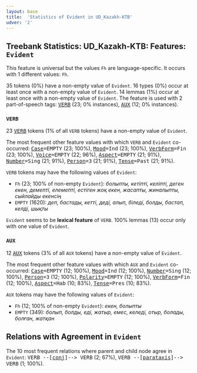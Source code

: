 ```yaml
---
layout: base
title:  'Statistics of Evident in UD_Kazakh-KTB'
udver: '2'
---
```


## Treebank Statistics: UD_Kazakh-KTB: Features: `Evident`

This feature is universal but the values `Fh` are language-specific.
It occurs with 1 different values: `Fh`.

35 tokens (0%) have a non-empty value of `Evident`.
16 types (0%) occur at least once with a non-empty value of `Evident`.
14 lemmas (1%) occur at least once with a non-empty value of `Evident`.
The feature is used with 2 part-of-speech tags: <tt><a href="kk_ktb-pos-VERB.html">VERB</a></tt> (23; 0% instances), <tt><a href="kk_ktb-pos-AUX.html">AUX</a></tt> (12; 0% instances).

### `VERB`

23 <tt><a href="kk_ktb-pos-VERB.html">VERB</a></tt> tokens (1% of all `VERB` tokens) have a non-empty value of `Evident`.

The most frequent other feature values with which `VERB` and `Evident` co-occurred: <tt><a href="kk_ktb-feat-Case.html">Case</a></tt><tt>=EMPTY</tt> (23; 100%), <tt><a href="kk_ktb-feat-Mood.html">Mood</a></tt><tt>=Ind</tt> (23; 100%), <tt><a href="kk_ktb-feat-VerbForm.html">VerbForm</a></tt><tt>=Fin</tt> (23; 100%), <tt><a href="kk_ktb-feat-Voice.html">Voice</a></tt><tt>=EMPTY</tt> (22; 96%), <tt><a href="kk_ktb-feat-Aspect.html">Aspect</a></tt><tt>=EMPTY</tt> (21; 91%), <tt><a href="kk_ktb-feat-Number.html">Number</a></tt><tt>=Sing</tt> (21; 91%), <tt><a href="kk_ktb-feat-Person.html">Person</a></tt><tt>=3</tt> (21; 91%), <tt><a href="kk_ktb-feat-Tense.html">Tense</a></tt><tt>=Past</tt> (21; 91%).

`VERB` tokens may have the following values of `Evident`:

* `Fh` (23; 100% of non-empty `Evident`): <em>болыпты, кетіпті, келіпті, деген екен, демепті, елемепті, естіген жоқ екен, жасапты, жиналыпты, сыйлайды екенсің</em>
* `EMPTY` (1620): <em>деп, бастады, кетті, деді, алып, біледі, болды, бастап, келді, шықты</em>

`Evident` seems to be **lexical feature** of `VERB`. 100% lemmas (13) occur only with one value of `Evident`.

### `AUX`

12 <tt><a href="kk_ktb-pos-AUX.html">AUX</a></tt> tokens (3% of all `AUX` tokens) have a non-empty value of `Evident`.

The most frequent other feature values with which `AUX` and `Evident` co-occurred: <tt><a href="kk_ktb-feat-Case.html">Case</a></tt><tt>=EMPTY</tt> (12; 100%), <tt><a href="kk_ktb-feat-Mood.html">Mood</a></tt><tt>=Ind</tt> (12; 100%), <tt><a href="kk_ktb-feat-Number.html">Number</a></tt><tt>=Sing</tt> (12; 100%), <tt><a href="kk_ktb-feat-Person.html">Person</a></tt><tt>=3</tt> (12; 100%), <tt><a href="kk_ktb-feat-Polarity.html">Polarity</a></tt><tt>=EMPTY</tt> (12; 100%), <tt><a href="kk_ktb-feat-VerbForm.html">VerbForm</a></tt><tt>=Fin</tt> (12; 100%), <tt><a href="kk_ktb-feat-Aspect.html">Aspect</a></tt><tt>=Hab</tt> (10; 83%), <tt><a href="kk_ktb-feat-Tense.html">Tense</a></tt><tt>=Pres</tt> (10; 83%).

`AUX` tokens may have the following values of `Evident`:

* `Fh` (12; 100% of non-empty `Evident`): <em>екен, болыпты</em>
* `EMPTY` (349): <em>болып, болды, еді, жатыр, емес, келеді, отыр, болады, болған, жатқан</em>

## Relations with Agreement in `Evident`

The 10 most frequent relations where parent and child node agree in `Evident`:
<tt>VERB --[<tt><a href="kk_ktb-dep-conj.html">conj</a></tt>]--> VERB</tt> (2; 67%),
<tt>VERB --[<tt><a href="kk_ktb-dep-parataxis.html">parataxis</a></tt>]--> VERB</tt> (1; 100%).

